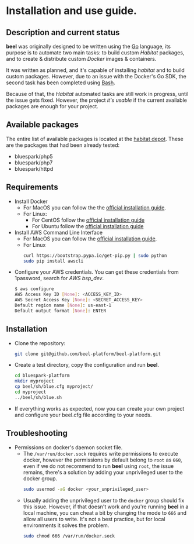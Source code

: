 # Installation and use guide.

## Description and current status
__beel__ was originally designed to be written using the [Go](https://golang.org/)
language, its purpose is to automate two main tasks: to build custom _Habitat_
packages, and to create & distribute custom _Docker_ images & containers.

It was written as planned, and it's capable of installing _habitat_ and to build
custom packages. However, due to an issue with the Docker's Go SDK, the second
task has been completed using [Bash](https://www.gnu.org/software/bash/).

Because of that, the _Habitat_ automated tasks are still work in progress, until
the issue gets fixed. However, the project *it's usable* if the current available
packages are enough for your project.

## Available packages
The entire list of available packages is located at the [habitat depot](https://bldr.habitat.sh/#/origins/bluespark).
These are the packages that had been already tested:

* bluespark/php5
* bluespark/php7
* bluespark/httpd

## Requirements
* Install Docker
  * For MacOS you can follow the the [official installation guide](https://docs.docker.com/docker-for-mac/install/).
  * For Linux:
    * For CentOS follow the [official installation guide](https://docs.docker.com/engine/installation/linux/docker-ce/centos/)
    * For Ubuntu follow the [official installation guide](https://docs.docker.com/engine/installation/linux/docker-ce/ubuntu/)
* Install AWS Command Line Interface
  * For MacOS you can follow the [official installation guide](http://docs.aws.amazon.com/cli/latest/userguide/cli-install-macos.html).
  * For Linux
    ```bash
    curl https://bootstrap.pypa.io/get-pip.py | sudo python
    sudo pip install awscli
    ```
* Configure your AWS credentials. You can get these credentials from 1password, search for _AWS bsp_dev_.
  ```bash
  $ aws configure
  AWS Access Key ID [None]: <ACCESS_KEY_ID>
  AWS Secret Access Key [None]: <SECRET_ACCESS_KEY>
  Default region name [None]: us-east-1
  Default output format [None]: ENTER
  ```

## Installation
* Clone the repository:
  ```bash
  git clone git@github.com/beel-platform/beel-platform.git
  ```
* Create a test directory, copy the configuration and run __beel__.
  ```bash
  cd bluespark-platform
  mkdir myproject
  cp beel/sh/blue.cfg myproject/
  cd myproject
  ../beel/sh/blue.sh
  ```
* If everything works as expected, now you can create your own project and
configure your beel.cfg file according to your needs.

## Troubleshooting
* Permissions on docker's daemon socket file.
  * The `/var/run/docker.sock` requires write permissions to execute docker,
  however the permissions by default belong to `root` as `660`, even if we do
  not recommend to run __beel__ using `root`, the issue remains, there's a
  solution by adding your unprivileged user to the docker group.
    ```bash
    sudo usermod -aG docker <your_unprivileged_user>
    ```
  * Usually adding the unprivileged user to the `docker` group should fix this
  issue. However, if that doesn't work and you're running __beel__ in a local
  machine, you can cheat a bit by changing the mode to `666` and allow all users
  to write. It's not a best practice, but for local environments it solves the
  problem.
    ```bash
    sudo chmod 666 /var/run/docker.sock
    ```
